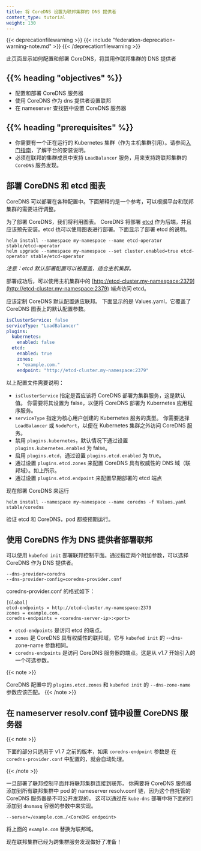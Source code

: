 ```yaml
---
title: 将 CoreDNS 设置为联邦集群的 DNS 提供者
content_type: tutorial
weight: 130
---
```


<!--
---
title: Set up CoreDNS as DNS provider for Cluster Federation
content_type: tutorial
weight: 130
---
-->

<!-- overview -->

{{< deprecationfilewarning >}}
{{< include "federation-deprecation-warning-note.md" >}}
{{< /deprecationfilewarning >}}

<!--
This page shows how to configure and deploy CoreDNS to be used as the
DNS provider for Cluster Federation.
-->
此页面显示如何配置和部署 CoreDNS，将其用作联邦集群的 DNS 提供者




## {{% heading "objectives" %}}


<!--
* Configure and deploy CoreDNS server
* Bring up federation with CoreDNS as dns provider
* Setup CoreDNS server in nameserver lookup chain
-->

* 配置和部署 CoreDNS 服务器
* 使用 CoreDNS 作为 dns 提供者设置联邦
* 在 nameserver 查找链中设置 CoreDNS 服务器




## {{% heading "prerequisites" %}}


<!--
* You need to have a running Kubernetes cluster (which is
referenced as host cluster). Please see one of the
[getting started](/docs/setup/) guides for
installation instructions for your platform.
* Support for `LoadBalancer` services in member clusters of federation is
mandatory to enable `CoreDNS` for service discovery across federated clusters.
-->

* 你需要有一个正在运行的 Kubernetes 集群（作为主机集群引用）。请参阅[入门指南](/docs/setup/)，了解平台的安装说明。
* 必须在联邦的集群成员中支持 `LoadBalancer` 服务，用来支持跨联邦集群的 `CoreDNS` 服务发现。




<!-- lessoncontent -->

<!--
## Deploying CoreDNS and etcd charts
-->

## 部署 CoreDNS 和 etcd 图表

<!--
CoreDNS can be deployed in various configurations. Explained below is a
reference and can be tweaked to suit the needs of the platform and the
cluster federation.
-->
CoreDNS 可以部署在各种配置中。下面解释的是一个参考，可以根据平台和联邦集群的需要进行调整。

<!--
To deploy CoreDNS, we shall make use of helm charts. CoreDNS will be
deployed with [etcd](https://coreos.com/etcd) as the backend and should
be pre-installed. etcd can also be deployed using helm charts. Shown
below are the instructions to deploy etcd.
--->
为了部署 CoreDNS，我们将利用图表。
CoreDNS 将部署 [etcd](https://coreos.com/etcd) 作为后端，并且应该预先安装。etcd 也可以使用图表进行部署。下面显示了部署 etcd 的说明。

    helm install --namespace my-namespace --name etcd-operator stable/etcd-operator
    helm upgrade --namespace my-namespace --set cluster.enabled=true etcd-operator stable/etcd-operator

<!--
*Note: etcd default deployment configurations can be overridden, suiting the
host cluster.*
-->
*注意：etcd 默认部署配置可以被覆盖，适合主机集群。*

<!--
After deployment succeeds, etcd can be accessed with the
[http://etcd-cluster.my-namespace:2379](http://etcd-cluster.my-namespace:2379) endpoint within the host cluster.
-->
部署成功后，可以使用主机集群中的 [http://etcd-cluster.my-namespace:2379](http://etcd-cluster.my-namespace:2379) 端点访问 etcd。

<!--
The CoreDNS default configuration should be customized to suit the federation.
Shown below is the Values.yaml, which overrides the default
configuration parameters on the CoreDNS chart.
-->
应该定制 CoreDNS 默认配置适应联邦。
下面显示的是 Values.yaml，它覆盖了 CoreDNS 图表上的默认配置参数。

```yaml
isClusterService: false
serviceType: "LoadBalancer"
plugins:
  kubernetes:
    enabled: false
  etcd:
    enabled: true
    zones:
    - "example.com."
    endpoint: "http://etcd-cluster.my-namespace:2379"
```

<!--
The above configuration file needs some explanation:
-->
以上配置文件需要说明：

<!--
 - `isClusterService` specifies whether CoreDNS should be deployed as a
cluster-service, which is the default. You need to set it to false, so
that CoreDNS is deployed as a Kubernetes application service.
 - `serviceType` specifies the type of Kubernetes service to be created
for CoreDNS. You need to choose either "LoadBalancer" or "NodePort" to
make the CoreDNS service accessible outside the Kubernetes cluster.
 - Disable `plugins.kubernetes`, which is enabled by default by
setting `plugins.kubernetes.enabled` to false.
 - Enable `plugins.etcd` by setting `plugins.etcd.enabled` to
true.
 - Configure the DNS zone (federation domain) for which CoreDNS is
authoritative by setting `plugins.etcd.zones` as shown above.
 - Configure the etcd endpoint which was deployed earlier by setting
`plugins.etcd.endpoint`
-->
 - `isClusterService` 指定是否应该将 CoreDNS 部署为集群服务，这是默认值。
你需要将其设置为 false，以便将 CoreDNS 部署为 Kubernetes 应用程序服务。
 - `serviceType` 指定为核心用户创建的 Kubernetes 服务的类型。
你需要选择 `LoadBalancer` 或 `NodePort`，以便在 Kubernetes 集群之外访问 CoreDNS 服务。
 - 禁用 `plugins.kubernetes`，默认情况下通过设置 `plugins.kubernetes.enabled` 为 false。
 - 启用 `plugins.etcd`，通过设置 `plugins.etcd.enabled` 为 true。 
 - 通过设置 `plugins.etcd.zones` 来配置 CoreDNS 具有权威性的 DNS 域（联邦域）。如上所示。
 - 通过设置 `plugins.etcd.endpoint` 来配置早期部署的 etcd 端点
 
<!-- 
Now deploy CoreDNS by running

    helm install --namespace my-namespace --name coredns -f Values.yaml stable/coredns

Verify that both etcd and CoreDNS pods are running as expected.
-->
现在部署 CoreDNS 来运行

    helm install --namespace my-namespace --name coredns -f Values.yaml stable/coredns

验证 etcd 和 CoreDNS，pod 都按预期运行。

<!--
## Deploying Federation with CoreDNS as DNS provider
-->

## 使用 CoreDNS 作为 DNS 提供者部署联邦

<!--
The Federation control plane can be deployed using `kubefed init`. CoreDNS
can be chosen as the DNS provider by specifying two additional parameters.
-->
可以使用 `kubefed init` 部署联邦控制平面。通过指定两个附加参数，可以选择 CoreDNS 作为 DNS 提供者。

    --dns-provider=coredns
    --dns-provider-config=coredns-provider.conf

<!--
coredns-provider.conf has below format:
-->
coredns-provider.conf 的格式如下：

    [Global]
    etcd-endpoints = http://etcd-cluster.my-namespace:2379
    zones = example.com.
    coredns-endpoints = <coredns-server-ip>:<port>

<!--
 - `etcd-endpoints` is the endpoint to access etcd.
 - `zones` is the federation domain for which CoreDNS is authoritative and is same as --dns-zone-name flag of `kubefed init`.
 - `coredns-endpoints` is the endpoint to access CoreDNS server. This is an optional parameter introduced from v1.7 onwards.
-->

 - `etcd-endpoints` 是访问 etcd 的端点。
 - `zones` 是 CoreDNS 具有权威性的联邦域，它与 `kubefed init` 的 --dns-zone-name 参数相同。
 - `coredns-endpoints` 是访问 CoreDNS 服务器的端点。这是从 v1.7 开始引入的一个可选参数。

{{< note >}}
<!--
`plugins.etcd.zones` in the CoreDNS configuration and the `--dns-zone-name` flag to `kubefed init` should match.
-->
CoreDNS 配置中的 `plugins.etcd.zones` 和 `kubefed init` 的 `--dns-zone-name` 参数应该匹配。 
{{< /note >}}

<!--
## Setup CoreDNS server in nameserver resolv.conf chain
-->

## 在 nameserver resolv.conf 链中设置 CoreDNS 服务器

{{< note >}}
<!--
The following section applies only to versions prior to v1.7
and will be automatically taken care of if the `coredns-endpoints`
parameter is configured in `coredns-provider.conf` as described in
section above.
-->
下面的部分只适用于 v1.7 之前的版本，如果 `coredns-endpoint` 参数是
在 `coredns-provider.conf` 中配置的，就会自动处理。

{{< /note >}}

<!--
Once the federation control plane is deployed and federated clusters
are joined to the federation, you need to add the CoreDNS server to the
pod's nameserver resolv.conf chain in all the federated clusters as this
self hosted CoreDNS server is not discoverable publicly. This can be
achieved by adding the below line to `dnsmasq` container's arg in
`kube-dns` deployment.
-->
一旦部署了联邦控制平面并将联邦集群连接到联邦，
你需要将 CoreDNS 服务器添加到所有联邦集群中 pod 的 nameserver resolv.conf 链，因为这个自托管的 CoreDNS 服务器是不可公开发现的。
这可以通过在 `kube-dns` 部署中将下面的行添加到 `dnsmasq` 容器的参数中来实现。


    --server=/example.com./<CoreDNS endpoint>

<!--
Replace `example.com` above with federation domain.
-->
将上面的 `example.com` 替换为联邦域。

<!--
Now the federated cluster is ready for cross-cluster service discovery!
-->
现在联邦集群已经为跨集群服务发现做好了准备！




